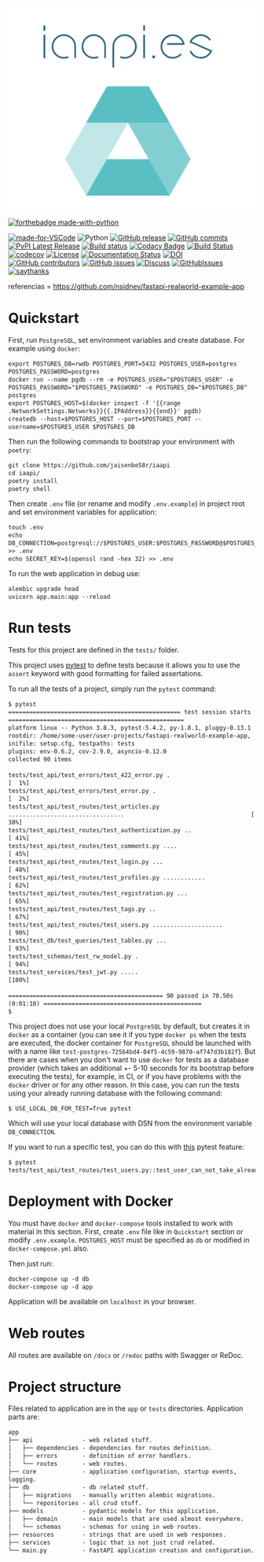 ![Portada](./.github/assets/Portada111.png)



[![forthebadge made-with-python](http://ForTheBadge.com/images/badges/made-with-python.svg)](https://www.python.org/)

[![made-for-VSCode](https://img.shields.io/badge/Made%20for-VSCode-1f425f.svg)](https://code.visualstudio.com/)
![Python](https://img.shields.io/badge/python-3.6%20%7C%203.7%20%7C%203.8-blue)
[![GitHub release](https://img.shields.io/github/release/jaisenbe58r/iaapi.svg)](https://GitHub.com/jaisenbe58r/iaapi/releases/)
[![GitHub commits](https://img.shields.io/github/commits-since/jaisenbe58r/iaapi/v0.0..svg)](https://GitHub.com/jaisenbe58r/iaapi/commit/)
[![PyPI Latest Release](https://badge.fury.io/py/iaapi.svg)](https://pypi.org/project/iaapi/)
[![Build status](https://ci.appveyor.com/api/projects/status/7vx20e0h5dxcyla2/branch/master?svg=true)](https://ci.appveyor.com/project/jaisenbe58r/iaapi/branch/master)
[![Codacy Badge](https://api.codacy.com/project/badge/Grade/2f5b0302acc04a3dac74d6815fdf66e5)](https://www.codacy.com/manual/jaisenbe58r/iaapi?utm_source=github.com&amp;utm_medium=referral&amp;utm_content=jaisenbe58r/iaapi&amp;utm_campaign=Badge_Grade)
[![Build Status](https://travis-ci.org/jaisenbe58r/iaapi.svg?branch=master)](https://travis-ci.org/jaisenbe58r/iaapi)
[![codecov](https://codecov.io/gh/jaisenbe58r/iaapi/branch/master/graph/badge.svg)](https://codecov.io/gh/jaisenbe58r/iaapi)
[![License](https://img.shields.io/badge/license-MIT-ORANGE.svg)](https://github.com/jaisenbe58r/iaapi/blob/master/LICENSE)
[![Documentation Status](https://readthedocs.org/projects/ansicolortags/badge/?version=latest)](http://ansicolortags.readthedocs.io/?badge=latest)
[![DOI](https://zenodo.org/badge/256283484.svg)](https://zenodo.org/badge/latestdoi/256283484)
[![GitHub contributors](https://img.shields.io/github/contributors/jaisenbe58r/iaapi.svg)](https://GitHub.com/jaisenbe58r/iaapi/graphs/contributors/)
[![GitHub issues](https://img.shields.io/github/issues/jaisenbe58r/iaapi.svg)](https://GitHub.com/jaisenbe58r/iaapi/issues/)
[![Discuss](https://img.shields.io/badge/discuss-DISCORD-PURPLE.svg)](https://discord.gg/HUxahg)
[![GitHubIssues](https://img.shields.io/badge/issue_tracking-github-violet.svg)](https://github.com/jaisenbe58r/iaapi/issues)
[![saythanks](https://img.shields.io/badge/say-thanks-ff69b4.svg)](https://saythanks.io/to/kennethreitz)


referencias = https://github.com/nsidnev/fastapi-realworld-example-app

# Quickstart

First, run ``PostgreSQL``, set environment variables and create database. For example using ``docker``:

```
export POSTGRES_DB=rwdb POSTGRES_PORT=5432 POSTGRES_USER=postgres POSTGRES_PASSWORD=postgres
docker run --name pgdb --rm -e POSTGRES_USER="$POSTGRES_USER" -e POSTGRES_PASSWORD="$POSTGRES_PASSWORD" -e POSTGRES_DB="$POSTGRES_DB" postgres
export POSTGRES_HOST=$(docker inspect -f '{{range .NetworkSettings.Networks}}{{.IPAddress}}{{end}}' pgdb)
createdb --host=$POSTGRES_HOST --port=$POSTGRES_PORT --username=$POSTGRES_USER $POSTGRES_DB
```

Then run the following commands to bootstrap your environment with ``poetry``:

```
git clone https://github.com/jaisenbe58r/iaapi
cd iaapi/
poetry install
poetry shell
```

Then create ``.env`` file (or rename and modify ``.env.example``) in project root and set environment variables for application:

```
touch .env
echo DB_CONNECTION=postgresql://$POSTGRES_USER:$POSTGRES_PASSWORD@$POSTGRES_HOST:$POSTGRES_PORT/$POSTGRES_DB >> .env
echo SECRET_KEY=$(openssl rand -hex 32) >> .env
```

To run the web application in debug use:

```
alembic upgrade head
uvicorn app.main:app --reload
```

# Run tests


Tests for this project are defined in the ``tests/`` folder. 

This project uses [pytest](https://docs.pytest.org/) to define tests because it allows you to use the ``assert`` keyword with good formatting for failed assertations.


To run all the tests of a project, simply run the ``pytest`` command:
```
$ pytest
================================================= test session starts ==================================================
platform linux -- Python 3.8.3, pytest-5.4.2, py-1.8.1, pluggy-0.13.1
rootdir: /home/some-user/user-projects/fastapi-realworld-example-app, inifile: setup.cfg, testpaths: tests
plugins: env-0.6.2, cov-2.9.0, asyncio-0.12.0
collected 90 items

tests/test_api/test_errors/test_422_error.py .                                                                   [  1%]
tests/test_api/test_errors/test_error.py .                                                                       [  2%]
tests/test_api/test_routes/test_articles.py .................................                                    [ 38%]
tests/test_api/test_routes/test_authentication.py ..                                                             [ 41%]
tests/test_api/test_routes/test_comments.py ....                                                                 [ 45%]
tests/test_api/test_routes/test_login.py ...                                                                     [ 48%]
tests/test_api/test_routes/test_profiles.py ............                                                         [ 62%]
tests/test_api/test_routes/test_registration.py ...                                                              [ 65%]
tests/test_api/test_routes/test_tags.py ..                                                                       [ 67%]
tests/test_api/test_routes/test_users.py ....................                                                    [ 90%]
tests/test_db/test_queries/test_tables.py ...                                                                    [ 93%]
tests/test_schemas/test_rw_model.py .                                                                            [ 94%]
tests/test_services/test_jwt.py .....                                                                            [100%]

============================================ 90 passed in 70.50s (0:01:10) =============================================
$
```

This project does not use your local ``PostgreSQL`` by default, but creates it in ``docker`` as a container (you can see it if you type ``docker ps`` when the tests are executed, the docker container for ``PostgreSQL`` should be launched with with a name like ``test-postgres-725b4bd4-04f5-4c59-9870-af747d3b182f``). But there are cases when you don't want to use ``docker`` for tests as a database provider (which takes an additional +- 5-10 seconds for its bootstrap before executing the tests), for example, in CI, or if you have problems with the ``docker`` driver or for any other reason. In this case, you can run the tests using your already running database with the following command:

```
$ USE_LOCAL_DB_FOR_TEST=True pytest
```

Which will use your local database with DSN from the environment variable ``DB_CONNECTION``.


If you want to run a specific test, you can do this with [this](https://docs.pytest.org/en/latest/usage.html#specifying-tests-selecting-tests) pytest feature:

```
$ pytest tests/test_api/test_routes/test_users.py::test_user_can_not_take_already_used_credentials
```

# Deployment with Docker


You must have ``docker`` and ``docker-compose`` tools installed to work with material in this section.
First, create ``.env`` file like in `Quickstart` section or modify ``.env.example``.
``POSTGRES_HOST`` must be specified as `db` or modified in ``docker-compose.yml`` also.

Then just run:
```
docker-compose up -d db
docker-compose up -d app
```
Application will be available on ``localhost`` in your browser.

# Web routes

All routes are available on ``/docs`` or ``/redoc`` paths with Swagger or ReDoc.


# Project structure


Files related to application are in the ``app`` or ``tests`` directories.
Application parts are:

```
app
├── api              - web related stuff.
│   ├── dependencies - dependencies for routes definition.
│   ├── errors       - definition of error handlers.
│   └── routes       - web routes.
├── core             - application configuration, startup events, logging.
├── db               - db related stuff.
│   ├── migrations   - manually written alembic migrations.
│   └── repositories - all crud stuff.
├── models           - pydantic models for this application.
│   ├── domain       - main models that are used almost everywhere.
│   └── schemas      - schemas for using in web routes.
├── resources        - strings that are used in web responses.
├── services         - logic that is not just crud related.
└── main.py          - FastAPI application creation and configuration.
```